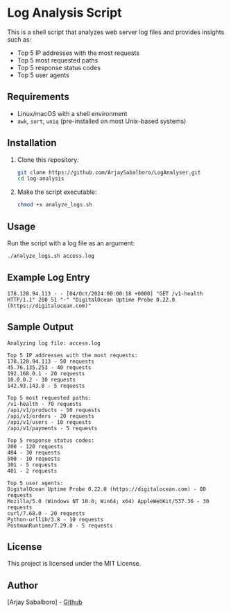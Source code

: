 # Log Analysis Script

This is a shell script that analyzes web server log files and provides insights such as:
- Top 5 IP addresses with the most requests
- Top 5 most requested paths
- Top 5 response status codes
- Top 5 user agents

## Requirements
- Linux/macOS with a shell environment
- `awk`, `sort`, `uniq` (pre-installed on most Unix-based systems)

## Installation
1. Clone this repository:
   ```bash
   git clone https://github.com/ArjaySabalboro/LogAnalyser.git
   cd log-analysis
   ```
2. Make the script executable:
   ```bash
   chmod +x analyze_logs.sh
   ```

## Usage
Run the script with a log file as an argument:
```bash
./analyze_logs.sh access.log
```

## Example Log Entry
```
178.128.94.113 - - [04/Oct/2024:00:00:18 +0000] "GET /v1-health HTTP/1.1" 200 51 "-" "DigitalOcean Uptime Probe 0.22.0 (https://digitalocean.com)"
```

## Sample Output
```
Analyzing log file: access.log

Top 5 IP addresses with the most requests:
178.128.94.113 - 50 requests
45.76.135.253 - 40 requests
192.168.0.1 - 20 requests
10.0.0.2 - 10 requests
142.93.143.8 - 5 requests

Top 5 most requested paths:
/v1-health - 70 requests
/api/v1/products - 50 requests
/api/v1/orders - 20 requests
/api/v1/users - 10 requests
/api/v1/payments - 5 requests

Top 5 response status codes:
200 - 120 requests
404 - 30 requests
500 - 10 requests
301 - 5 requests
401 - 2 requests

Top 5 user agents:
DigitalOcean Uptime Probe 0.22.0 (https://digitalocean.com) - 80 requests
Mozilla/5.0 (Windows NT 10.0; Win64; x64) AppleWebKit/537.36 - 30 requests
curl/7.68.0 - 20 requests
Python-urllib/3.8 - 10 requests
PostmanRuntime/7.29.0 - 5 requests
```

## License
This project is licensed under the MIT License.

## Author
[Arjay Sabalboro] - [Github](https://github.com/ArjaySabalboro/)

